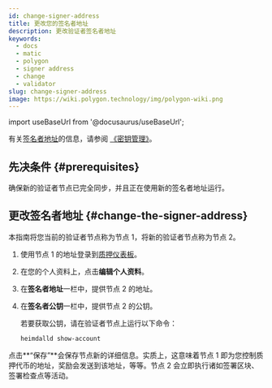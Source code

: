 ```yaml
---
id: change-signer-address
title: 更改您的签名者地址
description: 更改验证者签名者地址
keywords:
  - docs
  - matic
  - polygon
  - signer address
  - change
  - validator
slug: change-signer-address
image: https://wiki.polygon.technology/img/polygon-wiki.png
---
```

import useBaseUrl from '@docusaurus/useBaseUrl';

有关[签名者地址](/docs/maintain/glossary.md#signer-address)的信息，请参阅
[《密钥管理》](/docs/maintain/validator/core-components/key-management)。

## 先决条件 {#prerequisites}

确保新的验证者节点已完全同步，并且正在使用新的签名者地址运行。

## 更改签名者地址 {#change-the-signer-address}

本指南将您当前的验证者节点称为节点 1，将新的验证者节点称为节点 2。

1. 使用节点 1 的地址登录到[质押仪表板](https://staking.polygon.technology/)。
2. 在您的个人资料上，点击**编辑个人资料**。
3. 在**签名者地址**一栏中，提供节点 2 的地址。
4. 在**签名者公钥**一栏中，提供节点 2 的公钥。

   若要获取公钥，请在验证者节点上运行以下命令：

   ```sh
   heimdalld show-account
   ```

点击**“保存”**会保存节点新的详细信息。实质上，这意味着节点 1 即为您控制质押代币的地址，奖励会发送到该地址，等等。节点 2 会立即执行诸如签署区块、签署检查点等活动。
